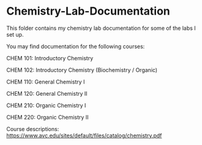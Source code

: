 # Chemistry-Lab-Documentation
This folder contains my chemistry lab documentation for some of the labs I set up. 

You may find documentation for the following courses:

CHEM 101: Introductory Chemistry

CHEM 102: Introductory Chemistry (Biochemistry / Organic)

CHEM 110: General Chemistry I

CHEM 120: General Chemistry II

CHEM 210: Organic Chemistry I

CHEM 220: Organic Chemistry II


Course descriptions: https://www.avc.edu/sites/default/files/catalog/chemistry.pdf
